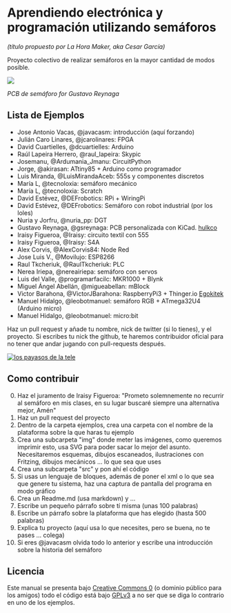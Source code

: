 # Aprendiendo electrónica y programación utilizando semáforos
*(título propuesto por La Hora Maker, aka Cesar García)*

Proyecto colectivo de realizar semáforos en la mayor cantidad de modos posible.

![](https://github.com/dcuartielles/semaforos/blob/master/img/semaforo_gustavo_small.jpg) 

*PCB de semáforo for Gustavo Reynaga*

## Lista de Ejemplos

* Jose Antonio Vacas, @javacasm: introducción (aquí forzando)
* Julián Caro Linares, @jcarolinares: FPGA
* David Cuartielles, @dcuartielles: Arduino
* Raúl Lapeira Herrero, @raul_lapeira: Skypic
* Josemanu, @Ardumania_Jmanu: CircuitPython
* Jorge, @akirasan: ATtiny85 + Arduino como programador
* Luis Miranda, @LuisMirandaAceb: 555s y componentes discretos
* María L, @tecnoloxia: semáforo mecánico
* María L, @tecnoloxia: Scratch
* David Estévez, @DEFrobotics: RPi + WiringPi
* David Estévez, @DEFrobotics: Semáforo con robot industrial (por los loles)
* Nuria y Jorfru, @nuria_pp: DGT
* Gustavo Reynaga, @gsreynaga: PCB personalizada con KiCad.  [hulkco](https://github.com/hulkco?tab=repositories)
* Iraisy Figueroa, @Iraisy: circuito textil con 555 
* Iraisy Figueroa, @Iraisy: S4A
* Alex Corvis, @AlexCorvis84: Node Red
* Jose Luis V., @Movilujo: ESP8266
* Raul Tkcheriuk, @RaulTkcheriuk: PLC
* Nerea Iriepa, @nereairiepa: semáforo con servos
* Luis del Valle, @programarfacilc: MKR1000 + Blynk
* Miguel Ángel Abellán, @migueabellan: mBlock
* Victor Barahona, @VictorJBarahona: RaspberryPi3 + Thinger.io   [Egokitek](https://github.com/Egokitek?tab=repositories)
* Manuel Hidalgo, @leobotmanuel: semáforo RGB + ATmega32U4 (Arduino micro)
* Manuel Hidalgo, @leobotmanuel: micro:bit

Haz un pull request y añade tu nombre, nick de twitter (si lo tienes), y el proyecto. Si escribes tu nick the github, te haremos contribuidor oficial para no tener que andar jugando con pull-requests después.

[![los payasos de la tele](https://img.youtube.com/vi/OY8ffv_Urgk/0.jpg)](https://www.youtube.com/watch?v=OY8ffv_Urgk)

## Como contribuir

0. Haz el juramento de Iraisy Figueroa: "Prometo solemnemente no recurrir al semáforo en mis clases, en su lugar buscaré siempre una alternativa mejor, Amén"
1. Haz un pull request del proyecto
2. Dentro de la carpeta ejemplos, crea una carpeta con el nombre de la plataforma sobre la que haras tu ejemplo
3. Crea una subcarpeta "img" donde meter las imágenes, como queremos imprimir esto, usa SVG para poder sacar lo mejor del asunto. Necesitaremos esquemas, dibujos escaneados, ilustraciones con Fritzing, dibujos mecánicos ... lo que sea que uses
4. Crea una subcarpeta "src" y pon ahí el código
5. Si usas un lenguaje de bloques, además de poner el xml o lo que sea que genere tu sistema, haz una captura de pantalla del programa en modo gráfico
6. Crea un Readme.md (usa markdown) y ...
7. Escribe un pequeño párrafo sobre tí misma (unas 100 palabras)
8. Escribe un párrafo sobre la plataforma que has elegido (hasta 500 palabras)
9. Explica tu proyecto (aquí usa lo que necesites, pero se buena, no te pases ... colega)
10. Si eres @javacasm olvida todo lo anterior y escribe una introducción sobre la historia del semáforo

## Licencia

Este manual se presenta bajo [Creative Commons 0](https://creativecommons.org/publicdomain/zero/1.0/) (o dominio público para los amigos) todo el código está bajo [GPLv3](https://www.gnu.org/licenses/gpl-3.0.en.html) a no ser que se diga lo contrario en uno de los ejemplos.
